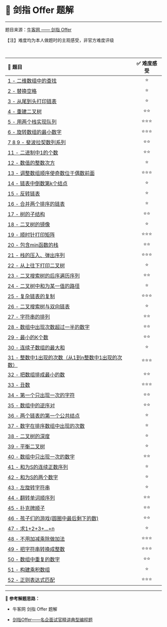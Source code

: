 # 🏹 剑指 Offer 题解

---

题目来源：[牛客网 —— 剑指 Offer](https://www.nowcoder.com/ta/coding-interviews)

【注】难度均为本人做题时的主观感受，非官方难度评级

<br>



| 📔 题目                                                       | ✅ 难度感受 |
| :----------------------------------------------------------- | :--------: |
| [1 - 二维数组中的查找](计算机基础/算法/剑指Offer/1.md)       |     ⭐      |
| [2 - 替换空格](计算机基础/算法/剑指Offer/2.md)                               |     ⭐      |
| [3 - 从尾到头打印链表](计算机基础/算法/剑指Offer/3.md)                       |     ⭐      |
| [4 - 重建二叉树](计算机基础/算法/剑指Offer/4.md)                             |     ⭐⭐     |
| [5 - 用两个栈实现队列](计算机基础/算法/剑指Offer/5.md)                       |    ⭐⭐⭐     |
| [6 - 旋转数组的最小数字](计算机基础/算法/剑指Offer/6.md)                     |    ⭐⭐⭐     |
| [7 8 9 - 斐波拉契数列系列](计算机基础/算法/剑指Offer/789.md)                 |     ⭐⭐     |
| [11 - 二进制中1的个数](计算机基础/算法/剑指Offer/11.md)                      |     ⭐⭐     |
| [12 - 数值的整数次方](计算机基础/算法/剑指Offer/12.md)                       |     ⭐      |
| [13 - 调整数组顺序使奇数位于偶数前面](计算机基础/算法/剑指Offer/13.md)       |    ⭐⭐⭐     |
| [14 - 链表中倒数第k个结点](计算机基础/算法/剑指Offer/14.md)                  |     ⭐      |
| [15 - 反转链表](计算机基础/算法/剑指Offer/15.md)                             |     ⭐      |
| [16 - 合并两个排序的链表](计算机基础/算法/剑指Offer/16.md)                   |     ⭐      |
| [17 - 树的子结构](计算机基础/算法/剑指Offer/17.md)                           |     ⭐⭐     |
| [18 - 二叉树的镜像](计算机基础/算法/剑指Offer/18.md)                         |     ⭐      |
| [19 - 顺时针打印矩阵](计算机基础/算法/剑指Offer/19.md)                       |    ⭐⭐⭐     |
| [20 - 包含min函数的栈](计算机基础/算法/剑指Offer/20.md)                      |     ⭐⭐     |
| [21 - 栈的压入、弹出序列](计算机基础/算法/剑指Offer/21.md)                   |    ⭐⭐⭐     |
| [22 - 从上往下打印二叉树](计算机基础/算法/剑指Offer/22.md)                   |     ⭐      |
| [23 - 二叉搜索树的后序遍历序列](计算机基础/算法/剑指Offer/23.md)             |     ⭐⭐     |
| [24 - 二叉树中和为某一值的路径](计算机基础/算法/剑指Offer/24.md)             |     ⭐      |
| [25 - 复杂链表的复制](计算机基础/算法/剑指Offer/25.md)                       |    ⭐⭐⭐     |
| [26 - 二叉搜索树与双向链表](计算机基础/算法/剑指Offer/26.md)                 |     ⭐      |
| [27 - 字符串的排列](计算机基础/算法/剑指Offer/27.md)                         |     ⭐⭐     |
| [28 - 数组中出现次数超过一半的数字](计算机基础/算法/剑指Offer/28.md)         |     ⭐⭐     |
| [29 - 最小的K个数](计算机基础/算法/剑指Offer/29.md)                          |     ⭐⭐     |
| [30 - 连续子数组的最大和](计算机基础/算法/剑指Offer/30.md)                   |     ⭐      |
| [31 - 整数中1出现的次数（从1到n整数中1出现的次数）](计算机基础/算法/剑指Offer/31.md) |    ⭐⭐⭐     |
| [32 - 把数组排成最小的数](计算机基础/算法/剑指Offer/32.md)                   |     ⭐⭐     |
| [33 - 丑数](计算机基础/算法/剑指Offer/33.md)                                 |    ⭐⭐⭐     |
| [34 - 第一个只出现一次的字符](计算机基础/算法/剑指Offer/34.md)               |     ⭐⭐     |
| [35 - 数组中的逆序对](计算机基础/算法/剑指Offer/35.md)                       |     ⭐⭐     |
| [36 - 两个链表的第一个公共结点](计算机基础/算法/剑指Offer/36.md)             |     ⭐      |
| [37 - 数字在排序数组中出现的次数](计算机基础/算法/剑指Offer/37.md)           |     ⭐      |
| [38 - 二叉树的深度](计算机基础/算法/剑指Offer/38.md)                         |     ⭐      |
| [39 - 平衡二叉树](计算机基础/算法/剑指Offer/39.md)                           |     ⭐      |
| [40 - 数组中只出现一次的数字](计算机基础/算法/剑指Offer/40.md)               |     ⭐⭐     |
| [41 - 和为S的连续正数序列](计算机基础/算法/剑指Offer/41.md)                  |     ⭐      |
| [42 - 和为S的两个数字](计算机基础/算法/剑指Offer/42.md)                      |     ⭐      |
| [43 - 左旋转字符串](计算机基础/算法/剑指Offer/43.md)                         |     ⭐      |
| [44 - 翻转单词顺序列](计算机基础/算法/剑指Offer/44.md)                       |     ⭐⭐     |
| [45 - 扑克牌顺子](计算机基础/算法/剑指Offer/45.md)                           |     ⭐⭐     |
| [46 - 孩子们的游戏(圆圈中最后剩下的数)](计算机基础/算法/剑指Offer/46.md)     |     ⭐⭐     |
| [47 - 求1+2+3+...+n](计算机基础/算法/剑指Offer/47.md)                        |     ⭐      |
| [48 - 不用加减乘除做加法](计算机基础/算法/剑指Offer/48.md)                   |    ⭐⭐⭐     |
| [49 - 把字符串转换成整数](计算机基础/算法/剑指Offer/49.md)                   |    ⭐⭐⭐     |
| [50 - 数组中重复的数字](计算机基础/算法/剑指Offer/50.md)                     |     ⭐⭐     |
| [51 - 构建乘积数组](计算机基础/算法/剑指Offer/51.md)                         |     ⭐      |
| [52 - 正则表达式匹配](计算机基础/算法/剑指Offer/52.md)                       |    ⭐⭐⭐     |



---

📝 **参考解题思路：**

- 牛客网 剑指 Offer 题解

- [剑指Offer——名企面试官精讲典型编程题](https://github.com/gatieme/CodingInterviews)

